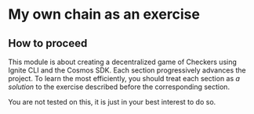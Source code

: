 # My own chain as an exercise

## How to proceed

This module is about creating a decentralized game of Checkers using Ignite CLI and the Cosmos SDK. Each section progressively advances the project. To learn the most efficiently, you should treat each section as _a solution_ to the exercise described before the corresponding section.

You are not tested on this, it is just in your best interest to do so.
